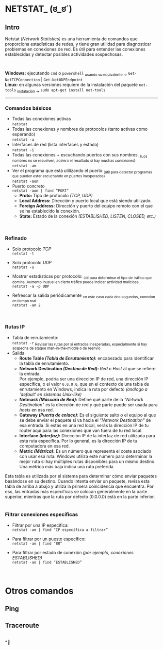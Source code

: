 # NETSTAT_ (ಠ_ಠ´)
## Intro
Netstat _(Network Statistics)_ es una herramienta de comandos que proporciona estadísticas de redes, y tiene gran utilidad para diagnosticar problemas en conexiones de red.
Es útil para entender las conexiones establecidas y detectar posibles actividades sospechosas.  

<br/>

__Windows:__ ejecutando `cmd`  o `powershell` <sub>usando su equivalente -></sub> `Get-NetTCPConnection` | `Get-NetUDPEndpoint`  
__Linux:__ en algunas versiones requiere de la instalación del paquete `net-tools` <sub>instalación -> </sub> `sudo apt-get install net-tools`

---

### Comandos básicos
- Todas las conexiones activas  
`netstat`
- Todas las conexiones y nombres de protocolos (tanto activas como esperando)  
`netstat -a`
- Interfaces de red (lista interfaces y estado)  
`netstat -i`
- Todas las conexiones + escuchando puertos con sus nombres. <sub>(Los nombres no se resuelven, acelera el resultado si hay muchas conexiones) </sub>  
`netstat -an`
- Ver el programa que está utilizando el puerto <sub>(útil para detectar programas que pueden estar escuchando en puertos
inesperados)</sub>  
`netstat -aon`
- Puerto concreto  
`netstat -aon | find “PORT”`  
    - __Proto:__ Tipo de protocolo _(TCP, UDP)_
    - __Local Address:__ Dirección y puerto local que está siendo utilizado.
    - __Foreign Address:__ Dirección y puerto del equipo remoto con el que se ha establecido la conexión.
    - __State:__ Estado de la conexión _(ESTABLISHED, LISTEN, CLOSED, etc.)_  
</br>

### Refinado
- Solo protocolo _TCP_  
`netstat -t`
- Solo protocolo _UDP_  
`netstat -u`

- Mostrar estadísticas por protocolo: <sub>útil para determinar el tipo de tráfico que domina. Aumento inusual en cierto tráfico puede indicar actividad maliciosa.</sub>  
`netstat -a -p UDP`

- Refrescar la salida periódicamente <sub>en este caso cada dos segundos, conexion en tiempo real</sub>  
`netstat -an 2`  
</br>

### Rutas IP
- Tabla de enrutamiento:  
`netstat -r`  <sub>Revisar las rutas por si entradas inesperadas, especialmente si hay sospecha de ataque man-in-the-middle o de reenvío </sub>  
- Salida
    - __Route Table _(Tabla de Enrutamiento)_:__ encabezado para identificar la tabla de enrutamiento.
    - __Network Destination _(Destino de Red)_:__ _Red_ o _Host_ al que se refiere la entrada.  
Por ejemplo, podría ser una dirección IP de red, una dirección IP específica, o el valor `0.0.0.0`, que en el contexto de una tabla de enrutamiento en Windows, indica la ruta por defecto _(análogo a 'default' en sistemas Unix-like)_
    - __Netmask _(Máscara de Red)_:__ Define qué parte de la _"Network Destination"_ es la
dirección de red y qué parte puede ser usada para _hosts_ en esa red.
    - __Gateway _(Puerta de enlace)_:__ Es el siguiente salto o el equipo al que se debe enviar el
paquete si va hacia el _"Network Destination"_ de esa entrada. Si estás en una red local, verás la dirección IP de tu router aquí para las conexiones que van fuera de tu red local.
    - __Interface _(Interfaz)_:__ Dirección IP de la interfaz de red utilizada para esta ruta específica. Por lo general, es la dirección IP de tu computadora en esa red.
    - __Metric _(Métrica)_:__ Es un número que representa el coste asociado con usar esa ruta. Windows utiliza este número para determinar la mejor ruta si hay múltiples rutas disponibles para un mismo destino. Una métrica más baja indica una ruta preferida.  

Esta tabla es utilizada por el sistema para determinar cómo enviar paquetes basándose en su destino.
Cuando intenta enviar un paquete, revisa esta tabla de arriba a abajo y utiliza la primera coincidencia que encuentra.
Por eso, las entradas más específicas se colocan generalmente en la parte superior, mientras que la ruta por defecto (0.0.0.0) está en la parte inferior.  
</br>

### Filtrar conexiones específicas
- Filtrar por una IP específica:  
`netstat -an | find “IP específica a filtrar”`

- Para filtrar por un puesto específico:  
`netstat -an | find “80”`  

- Para filtrar por estado de conexión _(por ejemplo, conexiones ESTABLISHED)_  
`netstat -an | find “ESTABLISHED”`
</br>

# Otros comandos

## Ping

## Traceroute






<br/>
*👋
